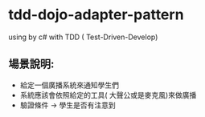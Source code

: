 # tdd-dojo-adapter-pattern
using by c# with TDD ( Test-Driven-Develop)

## 場景說明:
- 給定一個廣播系統來通知學生們
- 系統應該會依照給定的工具( 大聲公或是麥克風)來做廣播
- 驗證條件 -> 學生是否有注意到